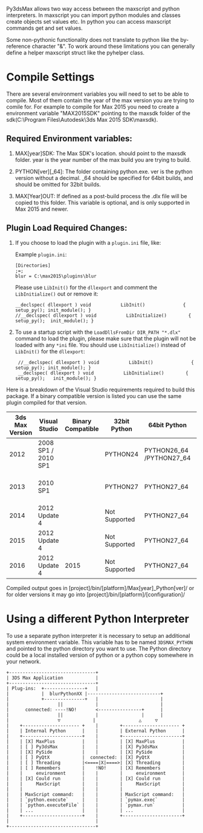 Py3dsMax allows two way access between the maxscript and python interpreters. In maxscript you can import python modules and classes create objects set values etc. In python you can access maxscript commands get and set values. 

Some non-pythonic functionality does not translate to python like the by-reference character "&". To work around these limitations you can generally define a helper maxscript struct like the pyhelper class.

# Compile Settings

There are several environment variables you will need to set to be able to compile. Most of them contain the year of the max version you are trying to comile for. For example to compile for Max 2015 you need to create a environment variable "MAX2015SDK" pointing to the maxsdk folder of the sdk(C:\Program Files\Autodesk\3ds Max 2015 SDK\maxsdk).


Required Environment variables:
-------------------------------

1. MAX[year]SDK: The Max SDK's location. should point to the maxsdk folder. year is the year number of the max build you are trying to build.

2. PYTHON[ver][_64]: The folder containing python.exe. ver is the python version without a decimal. _64 should be specified for 64bit builds, and should be omitted for 32bit builds.

3. MAX[Year]OUT: If defined as a post-build process the .dlx file will be copied to this folder. This variable is optional, and is only supported in Max 2015 and newer.

Plugin Load Required Changes:
-----------------------------

1. If you choose to load the plugin with a `plugin.ini` file, like:

    Example `plugin.ini`:
     ```    
     [Directories]
     ;=;
     blur = C:\max2015\plugins\blur
     ```
 
     Please use `LibInit()` for the `dllexport` and comment the `LibInitialize()` out or remove it:
     
     ```
     __declspec( dllexport ) void           LibInit()              { setup_py(); init_module(); }
     //__declspec( dllexport ) void           LibInitialize()        { setup_py();	init_module(); }
    
     ```

2. To use a startup script with the `LoadDllsFromDir DIR_PATH "*.dlx"` command to load the plugin, please
   make sure that the plugin will not be loaded with any `*ini` file. You should use `LibInitialize()`
   instead of `LibInit()` for the `dllexport`:
 
     ```
      //__declspec( dllexport ) void           LibInit()              { setup_py(); init_module(); }
      __declspec( dllexport ) void           LibInitialize()        { setup_py();	init_module(); }
     ```

Here is a breakdown of the Visual Studio requirements required to build this package. 
If a binary compatible version is listed you can use the same plugin compiled for that version.

| 3ds Max Version | Visual Studio        | Binary Compatible | 32bit Python  | 64bit Python  | Config/Platform                                               |
|-----------------|----------------------|-------------------|---------------|---------------|---------------------------------------------------------------|
| 2012            | 2008 SP1 / 2010 SP1  |                   | PYTHON24      | PYTHON26_64 /PYTHON27_64 | Max2012_Python24 / Win32 Max2012x64_Python26 / x64 |
| 2013            | 2010 SP1             |                   | PYTHON27      | PYTHON27_64              | Max2013x32_Python27 / Win32 Max2013x64_Python27 / x64 |
| 2014            | 2012 Update 4        |                   | Not Supported | PYTHON27_64              | Max2014_Python27 / x64 |
| 2015            | 2012 Update 4        |                   | Not Supported | PYTHON27_64              | Max2015x64_Python27 / x64 |
| 2016            | 2012 Update 4        | 2015              | Not Supported | PYTHON27_64              | Max2015x64_Python27 / x64 |



Compiled output goes in [project]/bin/[platform]/Max[year]_Python[ver]/ or for older versions it may go into [project]/bin/[platform]/[configuration]/

# Using a different Python Interpreter

To use a separate python interpreter it is necessary to setup an additional system environment variable.
This variable has to be named `3DSMAX_PYTHON` and pointed to the python directory you want to use.
The Python directory could be a local installed version of python or a python copy somewhere in your network.

```
+--------------------------------+
| 3DS Max Application            |
+--------------------------------+
| Plug-ins:  +---------------+   |
|            |  blurPythonXX |---------------------------+
|            +---------------+   |                       |
|                  ||            |                       |
|      connected: ----!NO!       <----------------+      |
|                  ||            |                |      |
|                  ▽            |                △     ▽
|    +--------------------- +    |        +--------------------- +     
|    | Internal Python      |    |        | External Python      |     
|    +----------------------+    |        +----------------------+     
|    | [X] MaxPlus          |    |        | [X] MaxPlus          |     
|    | [ ] Py3dsMax         |    |        | [X] Py3dsMax         |     
|    | [X] PySide           |    |        | [X] PySide           |
|    | [ ] PyQtX            |  connected: | [X] PyQtX            |
|    | [ ] Threading        |<====|X|====>| [X] Threading        |  
|    | [ ] Remembers        |    !NO!     | [X] Remembers        |    
|    |     environment      |    |        |     environment      |    
|    | [X] Could run        |    |        | [X] Could run        |
|    |     MaxScript        |    |        |     MaxScript        |
|    |                      |    |        |                      |
|    | MaxScript command:   |    |        | MaxScript command:   |     
|    | `python.execute`     |    |        | `pymax.exec`         |     
|    | `python.executeFile` |    |        | `pymax.run`          |     
|    | ...                  |    |        | ...                  |     
|    +----------------------+    |        +----------------------+     
|                                |
+--------------------------------+
```
